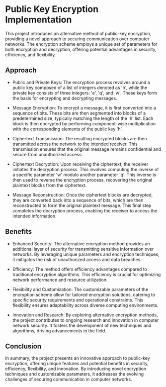 # Public Key Encryption Implementation

This project introduces an alternative method of public-key encryption, providing a novel approach to securing communication over computer networks. The encryption scheme employs a unique set of parameters for both encryption and decryption, offering potential advantages in security, efficiency, and flexibility.

## Approach 

- Public and Private Keys: The encryption process revolves around a public key composed of a list of integers denoted as 'h', while the private key consists of three integers: 'e', 'q', and 'w'. These keys form the basis for encrypting and decrypting messages.

- Message Encryption: To encrypt a message, it is first converted into a sequence of bits. These bits are then segmented into blocks of a predetermined size, typically matching the length of the 'h' list. Each block is then encrypted by performing component-wise multiplication with the corresponding elements of the public key 'h'.

- Ciphertext Transmission: The resulting encrypted blocks are then transmitted across the network to the intended receiver. This transmission ensures that the original message remains confidential and secure from unauthorized access.

- Ciphertext Decryption: Upon receiving the ciphertext, the receiver initiates the decryption process. This involves computing the inverse of a specific parameter 'w' modulo another parameter 'q'. This inverse is then used to reverse the encryption process, recovering the original plaintext blocks from the ciphertext.

- Message Reconstruction: Once the ciphertext blocks are decrypted, they are converted back into a sequence of bits, which are then reconstructed to form the original plaintext message. This final step completes the decryption process, enabling the receiver to access the intended information.

## Benefits 

- Enhanced Security: The alternative encryption method provides an additional layer of security for transmitting sensitive information over networks. By leveraging unique parameters and encryption techniques, it mitigates the risk of unauthorized access and data breaches.

- Efficiency: The method offers efficiency advantages compared to traditional encryption algorithms. This efficiency is crucial for optimizing network performance and resource utilization.

- Flexibility and Customization: The customizable parameters of the encryption scheme allow for tailored encryption solutions, catering to specific security requirements and operational constraints. This flexibility ensures adaptability across diverse computing environments.

- Innovation and Research: By exploring alternative encryption methods, the project contributes to ongoing research and innovation in computer network security. It fosters the development of new techniques and algorithms, driving advancements in the field.

## Conclusion

In summary, the project presents an innovative approach to public-key encryption, offering unique features and potential benefits in security, efficiency, flexibility, and innovation. By introducing novel encryption techniques and customizable parameters, it addresses the evolving challenges of securing communication in computer networks.